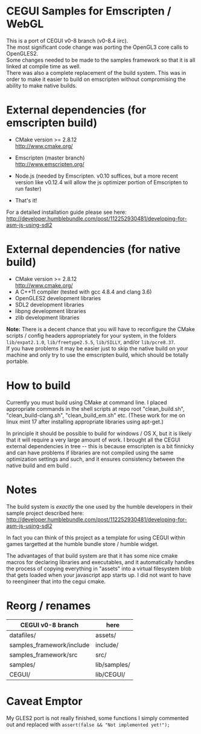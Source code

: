 CEGUI Samples for Emscripten / WebGL 
====================================

This is a port of CEGUI v0-8 branch (v0-8.4 iirc).  
The most significant code change was porting the OpenGL3 core calls to OpenGLES2.  
Some changes needed to be made to the samples framework so that it is all linked at compile time as well.  
There was also a complete replacement of the build system. This was in order to make it easier to build on emscripten without compromising the ability to make native builds.  

# External dependencies (for emscripten build)  

- CMake version >= 2.8.12	
      http://www.cmake.org/
- Emscripten (master branch)  
      http://www.emscripten.org/
- Node.js (needed by Emscripten. v0.10 suffices, but a more recent version like v0.12.4 will allow the js optimizer portion of Emscripten to run faster)

- That's it!

For a detailed installation guide please see here: http://developer.humblebundle.com/post/112252930481/developing-for-asm-js-using-sdl2

# External dependencies (for native build)

- CMake version >= 2.8.12  
      http://www.cmake.org/
- A C++11 compiler (tested with gcc 4.8.4 and clang 3.6)  
- OpenGLES2 development libraries
- SDL2 development libraries
- libpng development libraries
- zlib development libraries      

**Note:** There is a decent chance that you will have to reconfigure the CMake scripts / config headers appropriately for your system, in the folders `lib/expat2.1.0`, `lib/freetype2.5.5`, `lib/SILLY`, and/or `lib/pcre8.37`.  
If you have problems it may be easier just to skip the native build on your machine and only try to use the emscripten build, which should be totally portable.  

# How to build

Currently you must build using CMake at command line. I placed appropriate commands in the shell scripts at repo root "clean_build.sh", "clean_build-clang.sh", "clean_build_em.sh" etc. (These work for me on linux mint 17 after installing appropriate libraries using apt-get.)  
  
In principle it should be possible to build for windows / OS X, but it is likely that it will require a very large amount of work. I brought all the CEGUI external dependencies in tree -- this is because emscripten is a bit finnicky and can have problems if libraries are not compiled using the same optimization settings and such, and it ensures consistency between the native build and em build .


# Notes

The build system is *exactly* the one used by the humble developers in their sample project described here:  
  http://developer.humblebundle.com/post/112252930481/developing-for-asm-js-using-sdl2  

In fact you can think of this project as a template for using CEGUI within games targetted at the humble bundle store / humble widget.  
  
The advantages of that build system are that it has some nice cmake macros for declaring libraries and executables, and it automatically handles the process of copying everything in "assets" into a virtual filesystem blob that gets loaded when your javascript app starts up. I did not want to have to reengineer that into the cegui cmake.  

# Reorg / renames

| CEGUI v0-8 branch             |  here        |
|-------------------------------|--------------|
| datafiles/ 			| assets/      |
| samples_framework/include 	| include/     |
| samples_framework/src		| src/         |
| samples/			| lib/samples/ |
| CEGUI/			| lib/CEGUI/   |

# Caveat Emptor

My GLES2 port is not really finished, some functions I simply commented out and replaced with `assert(false && "Not implemented yet!");` 
